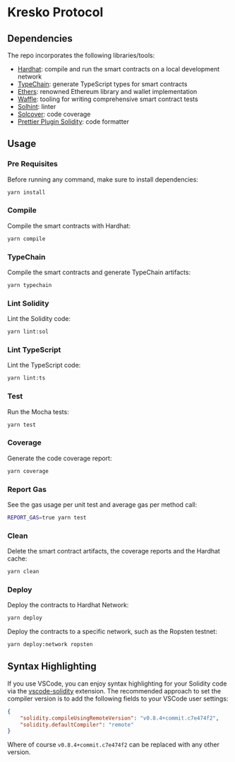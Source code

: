 # Kresko Protocol

## Dependencies

The repo incorporates the following libraries/tools:

-   [Hardhat](https://github.com/nomiclabs/hardhat): compile and run the smart contracts on a local development network
-   [TypeChain](https://github.com/ethereum-ts/TypeChain): generate TypeScript types for smart contracts
-   [Ethers](https://github.com/ethers-io/ethers.js/): renowned Ethereum library and wallet implementation
-   [Waffle](https://github.com/EthWorks/Waffle): tooling for writing comprehensive smart contract tests
-   [Solhint](https://github.com/protofire/solhint): linter
-   [Solcover](https://github.com/sc-forks/solidity-coverage): code coverage
-   [Prettier Plugin Solidity](https://github.com/prettier-solidity/prettier-plugin-solidity): code formatter

## Usage

### Pre Requisites

Before running any command, make sure to install dependencies:

```sh
yarn install
```

### Compile

Compile the smart contracts with Hardhat:

```sh
yarn compile
```

### TypeChain

Compile the smart contracts and generate TypeChain artifacts:

```sh
yarn typechain
```

### Lint Solidity

Lint the Solidity code:

```sh
yarn lint:sol
```

### Lint TypeScript

Lint the TypeScript code:

```sh
yarn lint:ts
```

### Test

Run the Mocha tests:

```sh
yarn test
```

### Coverage

Generate the code coverage report:

```sh
yarn coverage
```

### Report Gas

See the gas usage per unit test and average gas per method call:

```sh
REPORT_GAS=true yarn test
```

### Clean

Delete the smart contract artifacts, the coverage reports and the Hardhat cache:

```sh
yarn clean
```

### Deploy

Deploy the contracts to Hardhat Network:

```sh
yarn deploy
```

Deploy the contracts to a specific network, such as the Ropsten testnet:

```sh
yarn deploy:network ropsten
```

## Syntax Highlighting

If you use VSCode, you can enjoy syntax highlighting for your Solidity code via the
[vscode-solidity](https://github.com/juanfranblanco/vscode-solidity) extension. The recommended approach to set the
compiler version is to add the following fields to your VSCode user settings:

```json
{
    "solidity.compileUsingRemoteVersion": "v0.8.4+commit.c7e474f2",
    "solidity.defaultCompiler": "remote"
}
```

Where of course `v0.8.4+commit.c7e474f2` can be replaced with any other version.
